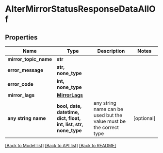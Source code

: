 # AlterMirrorStatusResponseDataAllOf


## Properties
Name | Type | Description | Notes
------------ | ------------- | ------------- | -------------
**mirror_topic_name** | **str** |  | 
**error_message** | **str, none_type** |  | 
**error_code** | **int, none_type** |  | 
**mirror_lags** | [**MirrorLags**](MirrorLags.md) |  | 
**any string name** | **bool, date, datetime, dict, float, int, list, str, none_type** | any string name can be used but the value must be the correct type | [optional]

[[Back to Model list]](../README.md#documentation-for-models) [[Back to API list]](../README.md#documentation-for-api-endpoints) [[Back to README]](../README.md)


